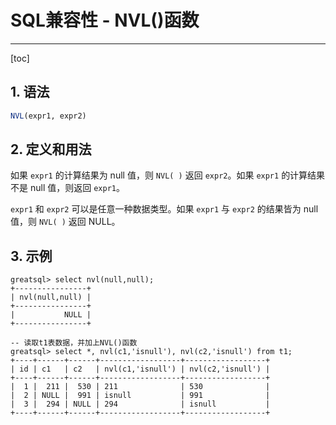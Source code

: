 # SQL兼容性 - NVL()函数
---
[toc]
## 1. 语法

```sql
NVL(expr1, expr2)
```

## 2. 定义和用法

如果 `expr1` 的计算结果为 null 值，则 `NVL( )` 返回 `expr2`。如果 `expr1` 的计算结果不是 null 值，则返回 `expr1`。

`expr1` 和 `expr2` 可以是任意一种数据类型。如果 `expr1` 与 `expr2` 的结果皆为 null 值，则 `NVL( )` 返回 NULL。

## 3. 示例

```
greatsql> select nvl(null,null);
+----------------+
| nvl(null,null) |
+----------------+
|           NULL |
+----------------+

-- 读取t1表数据，并加上NVL()函数
greatsql> select *, nvl(c1,'isnull'), nvl(c2,'isnull') from t1;
+----+------+------+------------------+------------------+
| id | c1   | c2   | nvl(c1,'isnull') | nvl(c2,'isnull') |
+----+------+------+------------------+------------------+
|  1 |  211 |  530 | 211              | 530              |
|  2 | NULL |  991 | isnull           | 991              |
|  3 |  294 | NULL | 294              | isnull           |
+----+------+------+------------------+------------------+
```
